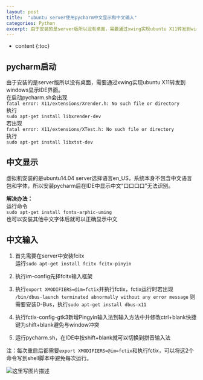 ```yaml
---
layout: post
title:  "ubuntu server使用pycharm中文显示和中文输入"
categories: Python
excerpt: 由于安装的是server版所以没有桌面，需要通过xwing实现ubuntu X11转发到windows显示IDE界面
---
```


* content
{:toc}

## pycharm启动

由于安装的是server版所以没有桌面，需要通过xwing实现ubuntu X11转发到windows显示IDE界面。<br/>
在启动pycharm.sh会出现<br/>
```fatal error: X11/extensions/Xrender.h: No such file or directory```<br/>
执行 <br/>
```sudo apt-get install libxrender-dev```<br/>
若出现 <br/>
```fatal error: X11/extensions/XTest.h: No such file or directory```<br/>
执行<br/>
```sudo apt-get install libxtst-dev```

## 中文显示
虚拟机安装的是ubuntu14.04 server选择语言en_US，系统本身不包含中文语言包和字体，所以安装pycharm后在IDE中显示中文“口口口口”无法识别。

**解决办法：**<br/>
运行命令<br/>
```sudo apt-get install fonts-arphic-uming```<br/>
也可以安装其他中文字体后就可以正确显示中文

## 中文输入

 1. 首先需要在server中安装fcitx<br/>
 运行```sudo apt-get install fcitx fcitx-pinyin```
 
 2. 执行im-config先择fcitx输入框架
 3. 执行```export XMODIFIERS=@im=fctix```并执行fctix，fctix运行时若出现
```/bin/dbus-launch terminated abnormally without any error message```
则需要安装D-Bus，执行```sudo apt-get install dbus-x11```
 4. 执行fctix-config-gtk3新增Pingyin输入法到输入方法中并修改ctrl+blank快捷键为shift+blank避免与window冲突
 5. 运行pycharm.sh，在IDE中按shift+blank就可以切换到拼音输入法
 
 注：每次重启后都需要```export XMODIFIERS=@im=fctix```和执行fctix，可以将这2个命令写到shell脚本中避免每次运行。
 
 ![这里写图片描述](http://img.blog.csdn.net/20160121005250781)
 